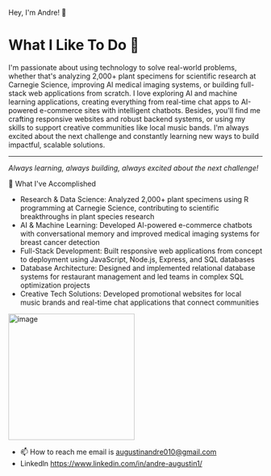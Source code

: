 Hey, I'm Andre! 👋

# What I Like To Do 🚀

I'm passionate about using technology to solve real-world problems, whether that's analyzing 2,000+ plant specimens for scientific research at Carnegie Science, improving AI medical imaging systems, or building full-stack web applications from scratch. I love exploring AI and machine learning applications, creating everything from real-time chat apps to AI-powered e-commerce sites with intelligent chatbots. Besides, you'll find me crafting responsive websites and robust backend systems, or using my skills to support creative communities like local music bands. I'm always excited about the next challenge and constantly learning new ways to build impactful, scalable solutions.

---

*Always learning, always building, always excited about the next challenge!*

🎯 What I've Accomplished 

- Research & Data Science: Analyzed 2,000+ plant specimens using R programming at Carnegie Science, contributing to scientific breakthroughs in plant species research
- AI & Machine Learning: Developed AI-powered e-commerce chatbots with conversational memory and improved medical imaging systems for breast cancer detection
- Full-Stack Development: Built responsive web applications from concept to deployment using JavaScript, Node.js, Express, and SQL databases
- Database Architecture: Designed and implemented relational database systems for restaurant management and led teams in complex SQL optimization projects
- Creative Tech Solutions: Developed promotional websites for local music brands and real-time chat applications that connect communities

<img width="250" height="250" alt="image" src="https://github.com/user-attachments/assets/dec841f5-5906-4974-aa57-343bc9c13d2e" /> 



- 📫 How to reach me email is  augustinandre010@gmail.com
- Linkedln https://www.linkedin.com/in/andre-augustin1/

<!---
AAugusitn2542/AAugusitn2542 is a ✨ special ✨ repository because its `README.md` (this file) appears on your GitHub profile.
You can click the Preview link to take a look at your changes.
--->
